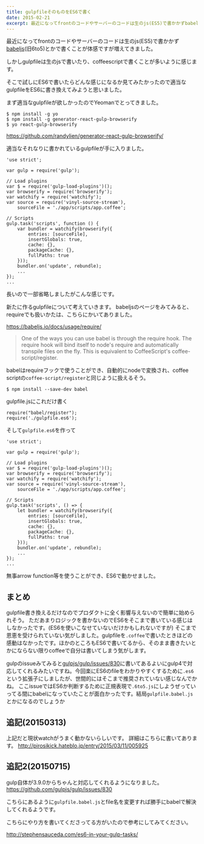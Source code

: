 ```yaml
---
title: gulpfileそのものをES6で書く
date: 2015-02-21
excerpt: 最近になってfrontのコードやサーバーのコードは生のjs(ES5)で書かかずbabeljs(旧6to5)とかで書くことが体感ですが増えてきました。しかしgulpfileは生のjsで書いたり、coffeescriptで書くことが多いように感じます。
---
```


最近になってfrontのコードやサーバーのコードは生のjs(ES5)で書かかず[babeljs](https://babeljs.io)(旧6to5)とかで書くことが体感ですが増えてきました。

しかしgulpfileは生のjsで書いたり、coffeescriptで書くことが多いように感じます。

そこで試しにES6で書いたらどんな感じになるか見てみたかったので適当なgulpfileをES6に書き換えてみようと思いました。

まず適当なgulpfileが欲しかったのでYeomanでとってきました。
```
$ npm install -g yo
$ npm install -g generator-react-gulp-browserify
$ yo react-gulp-browserify
```
https://github.com/randylien/generator-react-gulp-browserify/

適当なそれなりに書かれているgulpfileが手に入りました。

```
'use strict';

var gulp = require('gulp');

// Load plugins
var $ = require('gulp-load-plugins')();
var browserify = require('browserify');
var watchify = require('watchify');
var source = require('vinyl-source-stream'),
    sourceFile = './app/scripts/app.coffee';

// Scripts
gulp.task('scripts', function () {
    var bundler = watchify(browserify({
        entries: [sourceFile],
        insertGlobals: true,
        cache: {},
        packageCache: {},
        fullPaths: true
    }));
    bundler.on('update', rebundle);
    ...
});
...

```

長いので一部省略しましたがこんな感じです。

新たに作るgulpfileについて考えていきます。
babeljsのページをみてみると、requireでも扱いかたは、こちらにかいてありました。

https://babeljs.io/docs/usage/require/

> One of the ways you can use babel is through the require hook. The require hook will bind itself to node's require and automatically transpile files on the fly. This is equivalent to CoffeeScript's coffee-script/register.

babelはrequireフックで使うことができ、自動的にnodeで変換され、coffee scriptの`coffee-script/register`と同じように扱えるそう。


```
$ npm install --save-dev babel
```

gulpfile.jsにこれだけ書く
```
require("babel/register");
require('./gulpfile.es6');
```

そして`gulpfile.es6`を作って
```
'use strict';

var gulp = require('gulp');

// Load plugins
var $ = require('gulp-load-plugins')();
var browserify = require('browserify');
var watchify = require('watchify');
var source = require('vinyl-source-stream'),
    sourceFile = './app/scripts/app.coffee';

// Scripts
gulp.task('scripts', () => {
    let bundler = watchify(browserify({
        entries: [sourceFile],
        insertGlobals: true,
        cache: {},
        packageCache: {},
        fullPaths: true
    }));
    bundler.on('update', rebundle);
    ...
});
...

```


無事arrow function等を使うことができ、ES6で動かせました。


## まとめ
gulpfile書き換えるだけなのでプロダクトに全く影響与えないので簡単に始められそう。
ただあまりロジックを書かないのでES6をそこまで書いている感じはしなかったです。(ES6を使いこなせていないだけかもしれないですが)
そこまで恩恵を受けられていない気がしました。gulpfileを`.coffee`で書いたときほどの感動はなかったです。ほかのところもES6で書いてるから、そのまま書きたいとかにならない限りcoffeeで自分は書いてしまう気がします。


gulpのissueみてみると[gulpjs/gulp/issues/830](https://github.com/gulpjs/gulp/issues/830)に書いてあるよいにgulp4で対応してくれるみたいですね。今回楽にES6のfileをわかりやすくするために`.es6`という拡張子にしましたが、世間的にはそこまで推奨されていない感じなんでかね。
ここissueではES6か判断するために正規表現で`.6to5.js`にしようぜっていってる間にbabelになっていたことが面白かったです。結局`gulpfile.babel.js`とかになるのでしょうか

## 追記(20150313)
上記だと現状watchがうまく動かないらしいです。
詳細はこちらに書いてあります。
http://pirosikick.hateblo.jp/entry/2015/03/11/005925

## 追記2(20150715)
gulp自体が3.9.0からちゃんと対応してくれるようになりました。
https://github.com/gulpjs/gulp/issues/830

こちらにあるように`gulpfile.babel.js`とfile名を変更すれば勝手にbabelで解決してくれるようです。


こちらにやり方を書いてくださってる方がいたので参考にしてみてください。

http://stephensauceda.com/es6-in-your-gulp-tasks/
